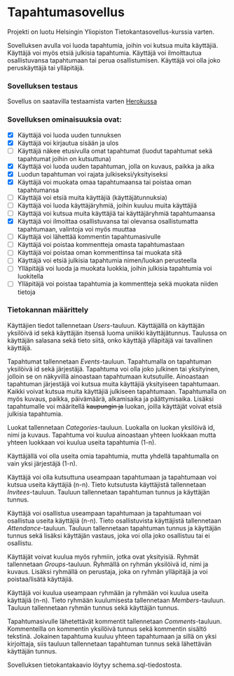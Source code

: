 # Tapahtumasovellus

Projekti on luotu Helsingin Yliopiston Tietokantasovellus-kurssia varten.

Sovelluksen avulla voi luoda tapahtumia, joihin voi kutsua muita käyttäjiä. Käyttäjä voi myös etsiä julkisia tapahtumia. Käyttäjä voi ilmoittautua osallistuvansa tapahtumaan tai perua osallistumisen. Käyttäjä voi olla joko peruskäyttäjä tai ylläpitäjä.

### Sovelluksen testaus

Sovellus on saatavilla testaamista varten [Herokussa](https://tapahtumasovellus.herokuapp.com/)

### Sovelluksen ominaisuuksia ovat:

- [x] Käyttäjä voi luoda uuden tunnuksen
- [x] Käyttäjä voi kirjautua sisään ja ulos
- [ ] Käyttäjä näkee etusivulla omat tapahtumat (luodut tapahtumat sekä tapahtumat joihin on kutsuttuna)
- [x] Käyttäjä voi luoda uuden tapahtuman, jolla on kuvaus, paikka ja aika
- [x] Luodun tapahtuman voi rajata julkiseksi/yksityiseksi
- [x] Käyttäjä voi muokata omaa tapahtumaansa tai poistaa oman tapahtumansa
- [ ] Käyttäjä voi etsiä muita käyttäjiä (käyttäjätunnuksia)
- [ ] Käyttäjä voi luoda käyttäjäryhmiä, joihin kuuluu muita käyttäjiä
- [ ] Käyttäjä voi kutsua muita käyttäjiä tai käyttäjäryhmiä tapahtumaansa
- [x] Käyttäjä voi ilmoittaa osallistuvansa tai olevansa osallistumatta tapahtumaan, valintoja voi myös muuttaa
- [ ] Käyttäjä voi lähettää kommentin tapahtumasivulle
- [ ] Käyttäjä voi poistaa kommentteja omasta tapahtumastaan
- [ ] Käyttäjä voi poistaa oman kommenttinsa tai muokata sitä
- [ ] Käyttäjä voi etsiä julkisia tapahtumia nimen/luokan perusteella
- [ ] Ylläpitäjä voi luoda ja muokata luokkia, joihin julkisia tapahtumia voi luokitella
- [ ] Ylläpitäjä voi poistaa tapahtumia ja kommentteja sekä muokata niiden tietoja

### Tietokannan määrittely

Käyttäjien tiedot tallennetaan *Users*-tauluun. Käyttäjällä on käyttäjän yksilöivä id sekä käyttäjän itsensä luoma uniikki käyttäjätunnus. Taulussa on käyttäjän salasana sekä tieto siitä, onko käyttäjä ylläpitäjä vai tavallinen käyttäjä. 

Tapahtumat tallennetaan *Events*-tauluun. Tapahtumalla on tapahtuman yksilöivä id sekä järjestäjä. Tapahtuma voi olla joko julkinen tai yksityinen, jolloin se on näkyvillä ainoastaan tapahtumaan kutsutuille. Ainoastaan tapahtuman järjestäjä voi kutsua muita käyttäjiä yksityiseen tapahtumaan. Kaikki voivat kutsua muita käyttäjiä julkiseen tapahtumaan. Tapahtumalla on myös kuvaus, paikka, päivämäärä, alkamisaika ja päättymisaika. Lisäksi tapahtumalle voi määritellä ~~kaupungin ja~~ luokan, joilla käyttäjät voivat etsiä julkisia tapahtumia.

Luokat tallennetaan *Categories*-tauluun. Luokalla on luokan yksilöivä id, nimi ja kuvaus. Tapahtuma voi kuulua ainoastaan yhteen luokkaan mutta yhteen luokkaan voi kuulua useita tapahtumia (1-n).

Käyttäjällä voi olla useita omia tapahtumia, mutta yhdellä tapahtumalla on vain yksi järjestäjä (1-n). 

Käyttäjä voi olla kutsuttuna useampaan tapahtumaan ja tapahtumaan voi kutsua useita käyttäjiä (n-n). Tieto kutsutusta käyttäjistä tallennetaan *Invitees*-tauluun. Tauluun tallennetaan tapahtuman tunnus ja käyttäjän tunnus.

Käyttäjä voi osallistua useampaan tapahtumaan ja tapahtumaan voi osallistua useita käyttäjiä (n-n). Tieto osallistuvista käyttäjistä tallennetaan *Attendance*-tauluun. Tauluun tallennetaan tapahtuman tunnus ja käyttäjän tunnus sekä lisäksi käyttäjän vastaus, joka voi olla joko osallistuu tai ei osallistu.

Käyttäjät voivat kuulua myös ryhmiin, jotka ovat yksityisiä. Ryhmät tallennetaan *Groups*-tauluun. Ryhmällä on ryhmän yksilöivä id, nimi ja kuvaus. Lisäksi ryhmällä on perustaja, joka on ryhmän ylläpitäjä ja voi poistaa/lisätä käyttäjiä.

Käyttäjä voi kuulua useampaan ryhmään ja ryhmään voi kuulua useita käyttäjiä (n-n). Tieto ryhmään kuulumisesta tallennetaan *Members*-tauluun. Tauluun tallennetaan ryhmän tunnus sekä käyttäjän tunnus.

Tapahtumasivulle lähetettävät kommentit tallennetaan *Comments*-tauluun. Kommenteilla on kommentin yksilöivä tunnus sekä kommentin sisältö tekstinä. Jokainen tapahtuma kuuluu yhteen tapahtumaan ja sillä on yksi kirjoittaja, siis tauluun tallennetaan tapahtuman tunnus sekä lähettävän käyttäjän tunnus.

Sovelluksen tietokantakaavio löytyy schema.sql-tiedostosta.

